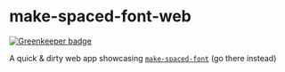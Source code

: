 # make-spaced-font-web

[![Greenkeeper badge](https://badges.greenkeeper.io/motiz88/make-spaced-font-web.svg)](https://greenkeeper.io/)

A quick & dirty web app showcasing [`make-spaced-font`](https://github.com/motiz88/make-spaced-font) (go there instead)
